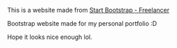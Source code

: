 This is a website made from [Start Bootstrap - Freelancer](https://startbootstrap.com/theme/freelancer/)

Bootstrap website made for my personal portfolio :D

Hope it looks nice enough lol.
